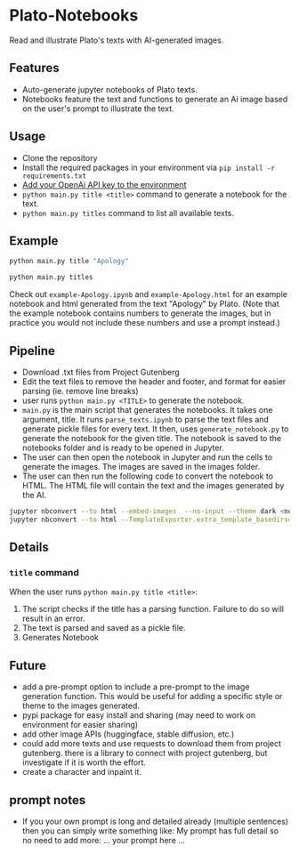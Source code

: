 # Plato-Notebooks

Read and illustrate Plato's texts with AI-generated images.

## Features

- Auto-generate jupyter notebooks of Plato texts.
- Notebooks feature the text and functions to generate an Ai image based on the user's prompt to illustrate the text.

## Usage

- Clone the repository
- Install the required packages in your environment via `pip install -r requirements.txt`
- [Add your OpenAi API key to the environment](https://help.openai.com/en/articles/5112595-best-practices-for-api-key-safety)
- `python main.py title <title>` command to generate a notebook for the text.
- `python main.py titles` command to list all available texts.

## Example

```bash
python main.py title "Apology"
```

```bash
python main.py titles
```

Check out `example-Apology.ipynb` and `example-Apology.html` for an example notebook and html generated from the text "Apology" by Plato. (Note that the example notebook contains numbers to generate the images, but in practice you would not include these numbers and use a prompt instead.)

## Pipeline

- Download .txt files from Project Gutenberg
- Edit the text files to remove the header and footer, and format for easier parsing (ie. remove line breaks)
- user runs `python main.py <TITLE>` to generate the notebook.
- `main.py` is the main script that generates the notebooks. It takes one argument, title. It runs `parse_texts.ipynb` to parse the text files and generate pickle files for every text. It then, uses  `generate_notebook.py` to generate the notebook for the given title. The notebook is saved to the notebooks folder and is ready to be opened in Jupyter.
- The user can then open the notebook in Jupyter and run the cells to generate the images. The images are saved in the images folder.
- The user can then run the following code to convert the notebook to HTML. The HTML file will contain the text and the images generated by the AI.

```bash
jupyter nbconvert --to html --embed-images  --no-input --theme dark <notebook.ipynb>
jupyter nbconvert --to html --TemplateExporter.extra_template_basedirs=. --template=side_by_side_template  --embed-images --no-input --theme dark <notebook.ipynb> 
```

## Details

### `title` command

When the user runs `python main.py title <title>`:

1. The script checks if the title has a parsing function. Failure to do so will result in an error.
2. The text is parsed and saved as a pickle file.
3. Generates Notebook

## Future

- add a pre-prompt option to include a pre-prompt to the image generation function. This would be useful for adding a specific style or theme to the images generated.
- pypi package for easy install and sharing (may need to work on environment for easier sharing)
- add other image APIs (huggingface, stable diffusion, etc.)
- could add more texts and use requests to download them from project gutenberg. there is a library to connect with project gutenberg, but investigate if it is worth the effort.
- create a character and inpaint it.

## prompt notes

- If you your own prompt is long and detailed already (multiple sentences) then you can simply write something like:
        My prompt has full detail so no need to add more: ... your prompt here ...
